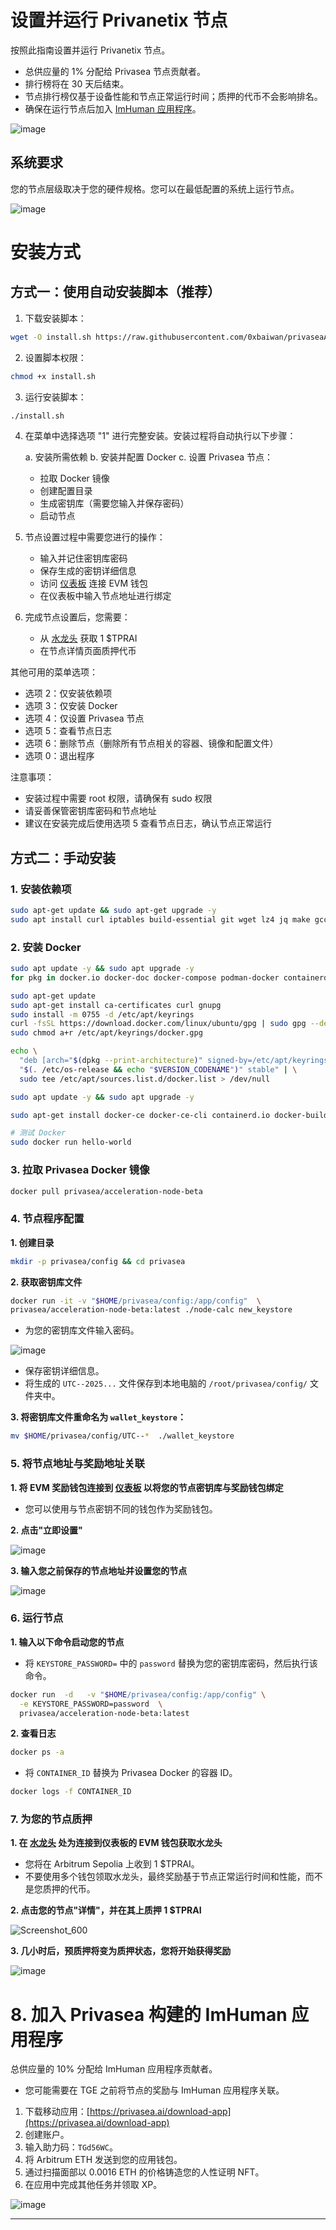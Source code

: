 # 设置并运行 Privanetix 节点
按照此指南设置并运行 Privanetix 节点。
* 总供应量的 1% 分配给 Privasea 节点贡献者。
* 排行榜将在 30 天后结束。
* 节点排行榜仅基于设备性能和节点正常运行时间；质押的代币不会影响排名。
* 确保在运行节点后加入 [ImHuman 应用程序](https://github.com/0xbaiwan/privaseaAI/blob/main/README.md#8-join-imhuman-application-built-by-privasea)。

![image](https://github.com/user-attachments/assets/749bd88b-94bf-4cea-98b8-342a4e2124ab)

## 系统要求
您的节点层级取决于您的硬件规格。您可以在最低配置的系统上运行节点。

![image](https://github.com/user-attachments/assets/5dcf9fc7-bd82-44c5-a3cb-7a3b68cb07dd)

# 安装方式

## 方式一：使用自动安装脚本（推荐）

1. 下载安装脚本：
```bash
wget -O install.sh https://raw.githubusercontent.com/0xbaiwan/privaseaAI/main/install.sh
```

2. 设置脚本权限：
```bash
chmod +x install.sh
```

3. 运行安装脚本：
```bash
./install.sh
```

4. 在菜单中选择选项 "1" 进行完整安装。安装过程将自动执行以下步骤：

   a. 安装所需依赖
   b. 安装并配置 Docker
   c. 设置 Privasea 节点：
      - 拉取 Docker 镜像
      - 创建配置目录
      - 生成密钥库（需要您输入并保存密码）
      - 启动节点

5. 节点设置过程中需要您进行的操作：
   - 输入并记住密钥库密码
   - 保存生成的密钥详细信息
   - 访问 [仪表板](https://deepsea-beta.privasea.ai/privanetixNode) 连接 EVM 钱包
   - 在仪表板中输入节点地址进行绑定

6. 完成节点设置后，您需要：
   - 从 [水龙头](https://deepsea-beta.privasea.ai/deepSeaFaucet) 获取 1 $TPRAI
   - 在节点详情页面质押代币

其他可用的菜单选项：
- 选项 2：仅安装依赖项
- 选项 3：仅安装 Docker
- 选项 4：仅设置 Privasea 节点
- 选项 5：查看节点日志
- 选项 6：删除节点（删除所有节点相关的容器、镜像和配置文件）
- 选项 0：退出程序

注意事项：
- 安装过程中需要 root 权限，请确保有 sudo 权限
- 请妥善保管密钥库密码和节点地址
- 建议在安装完成后使用选项 5 查看节点日志，确认节点正常运行

## 方式二：手动安装

### 1. 安装依赖项
```bash
sudo apt-get update && sudo apt-get upgrade -y
sudo apt install curl iptables build-essential git wget lz4 jq make gcc nano automake autoconf tmux htop nvme-cli libgbm1 pkg-config libssl-dev libleveldb-dev tar clang bsdmainutils ncdu unzip libleveldb-dev  -y
```

### 2. 安装 Docker
```bash
sudo apt update -y && sudo apt upgrade -y
for pkg in docker.io docker-doc docker-compose podman-docker containerd runc; do sudo apt-get remove $pkg; done

sudo apt-get update
sudo apt-get install ca-certificates curl gnupg
sudo install -m 0755 -d /etc/apt/keyrings
curl -fsSL https://download.docker.com/linux/ubuntu/gpg | sudo gpg --dearmor -o /etc/apt/keyrings/docker.gpg
sudo chmod a+r /etc/apt/keyrings/docker.gpg

echo \
  "deb [arch="$(dpkg --print-architecture)" signed-by=/etc/apt/keyrings/docker.gpg] https://download.docker.com/linux/ubuntu \
  "$(. /etc/os-release && echo "$VERSION_CODENAME")" stable" | \
  sudo tee /etc/apt/sources.list.d/docker.list > /dev/null

sudo apt update -y && sudo apt upgrade -y

sudo apt-get install docker-ce docker-ce-cli containerd.io docker-buildx-plugin docker-compose-plugin

# 测试 Docker
sudo docker run hello-world
```

### 3. 拉取 Privasea Docker 镜像
```bash
docker pull privasea/acceleration-node-beta
```

### 4. 节点程序配置
**1. 创建目录**
```bash
mkdir -p privasea/config && cd privasea
```

**2. 获取密钥库文件**
```bash
docker run -it -v "$HOME/privasea/config:/app/config"  \
privasea/acceleration-node-beta:latest ./node-calc new_keystore
```
* 为您的密钥库文件输入密码。

![image](https://github.com/user-attachments/assets/417187be-8d51-4cfc-b90f-1e4c1f5225e8)

* 保存密钥详细信息。
* 将生成的 `UTC--2025...` 文件保存到本地电脑的 `/root/privasea/config/` 文件夹中。

**3. 将密钥库文件重命名为 `wallet_keystore`：**
```bash
mv $HOME/privasea/config/UTC--*  ./wallet_keystore 
```

### 5. 将节点地址与奖励地址关联
**1. 将 EVM 奖励钱包连接到 [仪表板](https://deepsea-beta.privasea.ai/privanetixNode) 以将您的节点密钥库与奖励钱包绑定**
* 您可以使用与节点密钥不同的钱包作为奖励钱包。

**2. 点击"立即设置"**

![image](https://github.com/user-attachments/assets/727c834e-bbc4-47fd-acda-35795ce380b6)

**3. 输入您之前保存的节点地址并设置您的节点**

![image](https://github.com/user-attachments/assets/82885607-9e5f-4312-9580-3595d2eced3d)

### 6. 运行节点
**1. 输入以下命令启动您的节点**
* 将 `KEYSTORE_PASSWORD=` 中的 `password` 替换为您的密钥库密码，然后执行该命令。
```bash
docker run  -d   -v "$HOME/privasea/config:/app/config" \
  -e KEYSTORE_PASSWORD=password  \
  privasea/acceleration-node-beta:latest
```

**2. 查看日志**
```bash
docker ps -a
```
* 将 `CONTAINER_ID` 替换为 Privasea Docker 的容器 ID。
```bash
docker logs -f CONTAINER_ID
```

### 7. 为您的节点质押
**1. 在 [水龙头](https://deepsea-beta.privasea.ai/deepSeaFaucet) 处为连接到仪表板的 EVM 钱包获取水龙头**
* 您将在 Arbitrum Sepolia 上收到 1 $TPRAI。
* 不要使用多个钱包领取水龙头，最终奖励基于节点正常运行时间和性能，而不是您质押的代币。

**2. 点击您的节点"详情"，并在其上质押 1 $TPRAI**

![Screenshot_600](https://github.com/user-attachments/assets/8dea9953-99b7-4546-bbd8-1f1dff526215)

**3. 几小时后，预质押将变为质押状态，您将开始获得奖励**

![image](https://github.com/user-attachments/assets/5d73dd2d-3b3a-48fd-b428-5015dbaaaee8)

#

# 8. 加入 Privasea 构建的 ImHuman 应用程序
总供应量的 10% 分配给 ImHuman 应用程序贡献者。
* 您可能需要在 TGE 之前将节点的奖励与 ImHuman 应用程序关联。

1. 下载移动应用：[https://privasea.ai/download-app](https://privasea.ai/download-app)
2. 创建账户。
3. 输入助力码：`TGd56WC`。
4. 将 Arbitrum ETH 发送到您的应用钱包。
5. 通过扫描面部以 0.0016 ETH 的价格铸造您的人性证明 NFT。
6. 在应用中完成其他任务并领取 XP。

![image](https://github.com/user-attachments/assets/8ebe0f30-73e6-4423-ac53-5f47e18fc78c)

---
